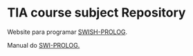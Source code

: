 <h1> TIA course subject Repository </h1>

<p>Website para programar  <a href="https://swish.swi-prolog.org/" target="_blank">SWISH-PROLOG</a>.</p>
<p>Manual do <a href="https://www.swi-prolog.org/pldoc/doc_for?object=manual">SWI-PROLOG.</a></p>